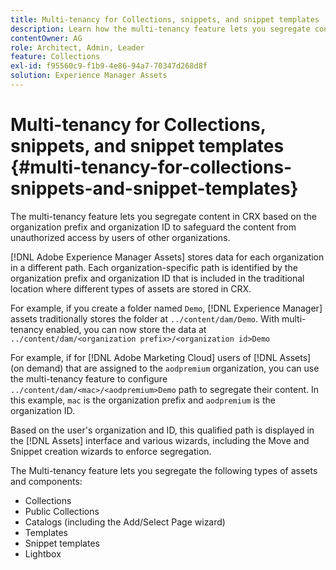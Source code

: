 ```yaml
---
title: Multi-tenancy for Collections, snippets, and snippet templates
description: Learn how the multi-tenancy feature lets you segregate content in the CRX repository based on the customer organization to prevent unauthorized access.
contentOwner: AG
role: Architect, Admin, Leader
feature: Collections
exl-id: f95560c9-f1b9-4e86-94a7-70347d268d8f
solution: Experience Manager Assets
---
```

# Multi-tenancy for Collections, snippets, and snippet templates {#multi-tenancy-for-collections-snippets-and-snippet-templates}

The multi-tenancy feature lets you segregate content in CRX based on the organization prefix and organization ID to safeguard the content from unauthorized access by users of other organizations.

[!DNL Adobe Experience Manager Assets] stores data for each organization in a different path. Each organization-specific path is identified by the organization prefix and organization ID
that is included in the traditional location where different types of assets are stored in CRX.

For example, if you create a folder named `Demo`, [!DNL Experience Manager] assets traditionally stores the folder at `../content/dam/Demo`. With multi-tenancy enabled, you can now store the data at `../content/dam/<organization prefix>/<organization id>Demo`

For example, if for [!DNL Adobe Marketing Cloud] users of [!DNL Assets] (on demand) that are assigned to the `aodpremium` organization, you can use the multi-tenancy feature to configure `../content/dam/<mac>/<aodpremium>Demo` path to segregate their content. In this example, `mac` is the organization prefix and `aodpremium` is the organization ID.

Based on the user's organization and ID, this qualified path is displayed in the [!DNL Assets] interface and various wizards, including the Move and Snippet creation wizards to enforce segregation.

The Multi-tenancy feature lets you segregate the following types of assets and components:

* Collections
* Public Collections
* Catalogs (including the Add/Select Page wizard)
* Templates
* Snippet templates
* Lightbox
